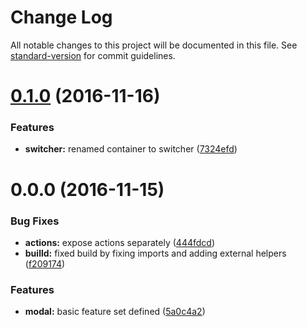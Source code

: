 # Change Log

All notable changes to this project will be documented in this file. See [standard-version](https://github.com/conventional-changelog/standard-version) for commit guidelines.

<a name="0.1.0"></a>
# [0.1.0](https://github.com/sebinsua/react-redux-simple-modal/compare/v0.0.0...v0.1.0) (2016-11-16)


### Features

* **switcher:** renamed container to switcher ([7324efd](https://github.com/sebinsua/react-redux-simple-modal/commit/7324efd))



<a name="0.0.0"></a>
# 0.0.0 (2016-11-15)


### Bug Fixes

* **actions:** expose actions separately ([444fdcd](https://github.com/sebinsua/react-redux-simple-modal/commit/444fdcd))
* **builld:** fixed build by fixing imports and adding external helpers ([f209174](https://github.com/sebinsua/react-redux-simple-modal/commit/f209174))


### Features

* **modal:** basic feature set defined ([5a0c4a2](https://github.com/sebinsua/react-redux-simple-modal/commit/5a0c4a2))
